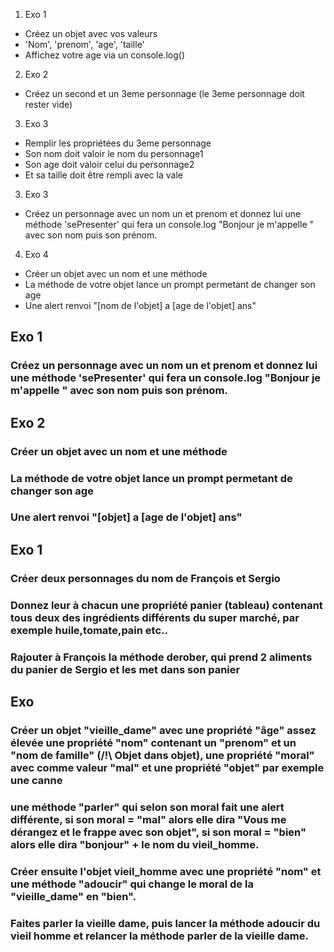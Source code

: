 <!--* Exo 1 OBJET : -->
1. Exo 1 
  - Créez un objet avec vos valeurs
  - 'Nom', 'prenom', 'age', 'taille'
  - Affichez votre age via un console.log()

2. Exo 2 
  - Créez un second et un 3eme personnage (le 3eme personnage doit rester vide)

3. Exo 3
  - Remplir les propriétées du 3eme personnage
  - Son nom doit valoir le nom du personnage1
  - Son age doit valoir celui du personnage2
  - Et sa taille doit être rempli avec la vale
3. Exo 3
  - Créez un personnage avec un nom un et prenom et donnez lui une méthode 'sePresenter' qui fera un console.log "Bonjour je m'appelle " avec son nom puis son prénom.

4. Exo 4
  - Créer un objet avec un nom et une méthode
  - La méthode de votre objet lance un prompt permetant de changer son age
  - Une alert renvoi "[nom de l'objet] a [age de l'objet] ans"

  <!--* Exo 2 OBJET :  -->
## Exo 1
### Créez un personnage avec un nom un et prenom et donnez lui une méthode 'sePresenter' qui fera un console.log "Bonjour je m'appelle " avec son nom puis son prénom.

## Exo 2
### Créer un objet avec un nom et une méthode
### La méthode de votre objet lance un prompt permetant de changer son age
### Une alert renvoi "[objet] a [age de l'objet] ans"


<!--* Exo 3 OBJET : -->
## Exo 1

### Créer deux personnages du nom de François et Sergio
### Donnez leur à chacun une propriété panier (tableau) contenant tous deux des ingrédients différents du super marché, par exemple huile,tomate,pain etc..
### Rajouter à François la méthode derober, qui prend 2 aliments du panier de Sergio et les met dans son panier

<!--* Exo 4 OBJET :  -->
## Exo 

### Créer un objet "vieille_dame" avec une propriété "âge" assez élevée une propriété "nom" contenant un "prenom" et un "nom de famille" (/!\ Objet dans objet), une propriété "moral" avec comme valeur "mal" et une propriété "objet" par exemple une canne 

### une méthode "parler" qui selon son moral fait une alert différente, si son moral = "mal" alors elle dira "Vous me dérangez et le frappe avec son objet", si son moral = "bien" alors elle dira "bonjour" + le nom du vieil_homme.

### Créer ensuite l'objet vieil_homme avec une propriété "nom" et une méthode "adoucir" qui change le moral de la "vieille_dame" en "bien".

### Faites parler la vieille dame, puis lancer la méthode adoucir du vieil homme et relancer la méthode parler de la vieille dame.